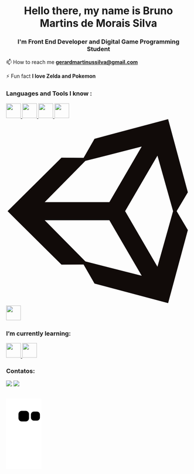 <h1 align="center">Hello there, my name is Bruno Martins de Morais Silva</h1>
<h3 align="center">I'm Front End Developer and Digital Game Programming Student  </h3>

📫 How to reach me **gerardmartinussilva@gmail.com**

⚡ Fun fact **I love Zelda and Pokemon**

<h3 align="left">Languages and Tools I know :</h3>
<p align="left">

  <!--  Languages  -->
  
<a href="https://angular.io/" target="_blank" rel="noreferrer"> 
  <img src="https://cdn.jsdelivr.net/gh/devicons/devicon/icons/angularjs/angularjs-plain.svg" width="40" height="40"/> </a>
  
<a href="https://react.dev/" target="_blank" rel="noreferrer"> 
  <img src="https://cdn.jsdelivr.net/gh/devicons/devicon/icons/react/react-original-wordmark.svg" width="40" height="40"/> </a>

<a href="https://sass-lang.com/" target="_blank" rel="noreferrer"> 
  <img src="https://cdn.jsdelivr.net/gh/devicons/devicon/icons/sass/sass-original.svg" width="40" height="40"/> </a> 
  
<a href="https://getbootstrap.com/" target="_blank" rel="noreferrer"> 
  <img src="https://cdn.jsdelivr.net/gh/devicons/devicon/icons/bootstrap/bootstrap-plain.svg" width="40" height="40"/> </a>
  
<a href="https://unity.com/pt" target="_blank" rel="noreferrer"> 
  <svg viewBox="0 0 128 128">
<path d="M82.48 63.578l22.418-38.402 10.832 38.402-10.832 38.398zm-10.926 6.238l22.422 38.402-39.047-9.922-28.211-28.48zM93.969 18.93L71.555 57.34H26.719L54.93 28.855zm32 31.582L112.293.031 61.25 13.559l-7.555 13.18-15.336-.109L1 63.582l37.359 36.949h.004l15.324-.113 7.57 13.176 51.035 13.527 13.676-50.473-7.762-13.07zm0 0" fill="#110B09"></path>
</svg> </a> 
  
<a href="https://www.figma.com/" target="_blank" rel="noreferrer"> 
  <img src="https://cdn.jsdelivr.net/gh/devicons/devicon/icons/figma/figma-original.svg" width="40" height="40"/> </a>
  
</p>

<h3 align="left">I’m currently learning:</h3>
<p align="left"> 
  <a href="https://www.typescriptlang.org/" target="_blank" rel="noreferrer"> 
    <img src="https://cdn.jsdelivr.net/gh/devicons/devicon/icons/typescript/typescript-original.svg" width="40" height="40"/> </a> 
  
  <a href="https://nodejs.org/en" target="_blank" rel="noreferrer"> 
    <img src="https://cdn.jsdelivr.net/gh/devicons/devicon/icons/nodejs/nodejs-plain-wordmark.svg" width="40" height="40"/> </a> 
</p>
  
  ### Contatos:

<div>
<a href = "mailto:gerardmartinussilva@gmail.com"><img src="https://img.shields.io/badge/Gmail-D14836?style=for-the-badge&logo=gmail&logoColor=white" target="_blank"></a>
<a href="https://www.linkedin.com/in/gerardmartinus" target="_blank"><img src="https://img.shields.io/badge/-LinkedIn-%230077B5?style=for-the-badge&logo=linkedin&logoColor=white" target="_blank"></a>   
</div>

##
![Snake animation](https://github.com/ArthurSouto/ArthurSouto/blob/output/github-contribution-grid-snake.svg)
